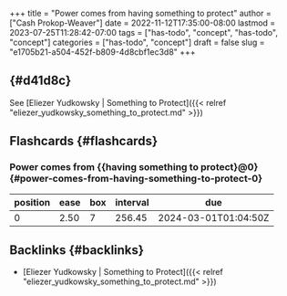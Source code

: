 +++
title = "Power comes from having something to protect"
author = ["Cash Prokop-Weaver"]
date = 2022-11-12T17:35:00-08:00
lastmod = 2023-07-25T11:28:42-07:00
tags = ["has-todo", "concept", "has-todo", "concept"]
categories = ["has-todo", "concept"]
draft = false
slug = "e1705b21-a504-452f-b809-4d8cbf1ec3d8"
+++

##  {#d41d8c}

See [Eliezer Yudkowsky | Something to Protect]({{< relref "eliezer_yudkowsky_something_to_protect.md" >}})


## Flashcards {#flashcards}


### Power comes from {{having something to protect}@0} {#power-comes-from-having-something-to-protect-0}

| position | ease | box | interval | due                  |
|----------|------|-----|----------|----------------------|
| 0        | 2.50 | 7   | 256.45   | 2024-03-01T01:04:50Z |


## Backlinks {#backlinks}

-   [Eliezer Yudkowsky | Something to Protect]({{< relref "eliezer_yudkowsky_something_to_protect.md" >}})

